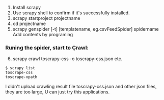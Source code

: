 1) Install scrapy 
2) Use scrapy shell to confirm if it's successfully installed.
3) scrapy startproject projectname
4) cd projectname
5) scrapy genspider [-t] [templatename, eg.csvFeedSpider] spidername 
   Add contents by programing
   
   
### Runing the spider, start to Çrawl:
6) scrapy crawl toscrapy-css -o toscrapy-css.json etc.

```
$ scrapy list
toscrape-css
toscrape-xpath
```


I didn't upload crawling result file toscrapy-css.json and other json files, they are too large, U can just try this applications.

